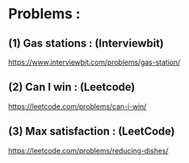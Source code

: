 # Problems : 

## (1) Gas stations : (Interviewbit)

https://www.interviewbit.com/problems/gas-station/

## (2) Can I win : (Leetcode)

https://leetcode.com/problems/can-i-win/

## (3) Max satisfaction : (LeetCode)

https://leetcode.com/problems/reducing-dishes/